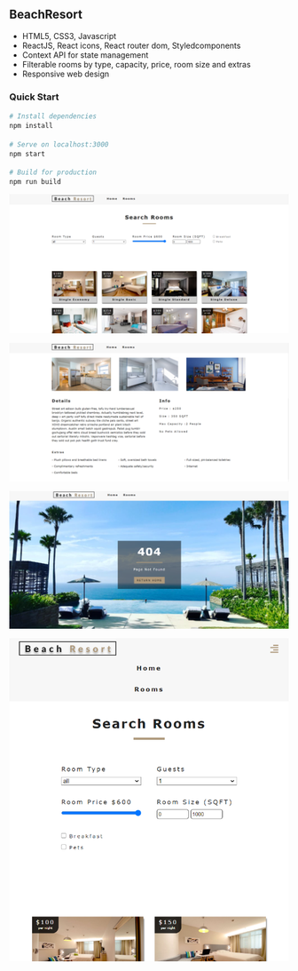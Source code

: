 ## BeachResort
- HTML5, CSS3, Javascript 
- ReactJS, React icons, React router dom, Styledcomponents
- Context API for state management 
- Filterable rooms by type, capacity, price, room size and extras
- Responsive web design
### Quick Start

```bash
# Install dependencies
npm install

# Serve on localhost:3000
npm start

# Build for production
npm run build
```
![image](https://github.com/Ccj82378/BeachResort/blob/master/preview_img/preview1.png)

![image](https://github.com/Ccj82378/BeachResort/blob/master/preview_img/preview2.png)

![image](https://github.com/Ccj82378/BeachResort/blob/master/preview_img/preview3.png)

![image](https://github.com/Ccj82378/BeachResort/blob/master/preview_img/preview4.png)
